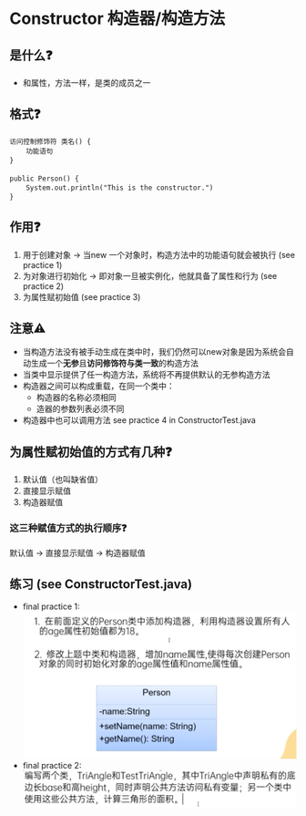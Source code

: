 # Constructor 构造器/构造方法

## 是什么❓
- 和属性，方法一样，是类的成员之一
## 格式❓
```
访问控制修饰符 类名() {
    功能语句
}

public Person() {
    System.out.println("This is the constructor.")
}
```

## 作用❓
1. 用于创建对象 -> 当new 一个对象时，构造方法中的功能语句就会被执行 (see practice 1)
2. 为对象进行初始化 -> 即对象一旦被实例化，他就具备了属性和行为 (see practice 2)
3. 为属性赋初始值 (see practice 3)

## 注意⚠️
- 当构造方法没有被手动生成在类中时，我们仍然可以new对象是因为系统会自动生成一个**无参**且**访问修饰符与类一致**的构造方法
- 当类中显示提供了任一构造方法，系统将不再提供默认的无参构造方法 
- 构造器之间可以构成重载，在同一个类中： 
  - 构造器的名称必须相同
  - 造器的参数列表必须不同
- 构造器中也可以调用方法 see practice 4 in ConstructorTest.java

## 为属性赋初始值的方式有几种❓
1. 默认值（也叫缺省值）
2. 直接显示赋值
3. 构造器赋值
### 这三种赋值方式的执行顺序❓
默认值 -> 直接显示赋值 -> 构造器赋值

## 练习 (see ConstructorTest.java)
- final practice 1: ![img.png](img.png)
- final practice 2: ![img_1.png](img_1.png)